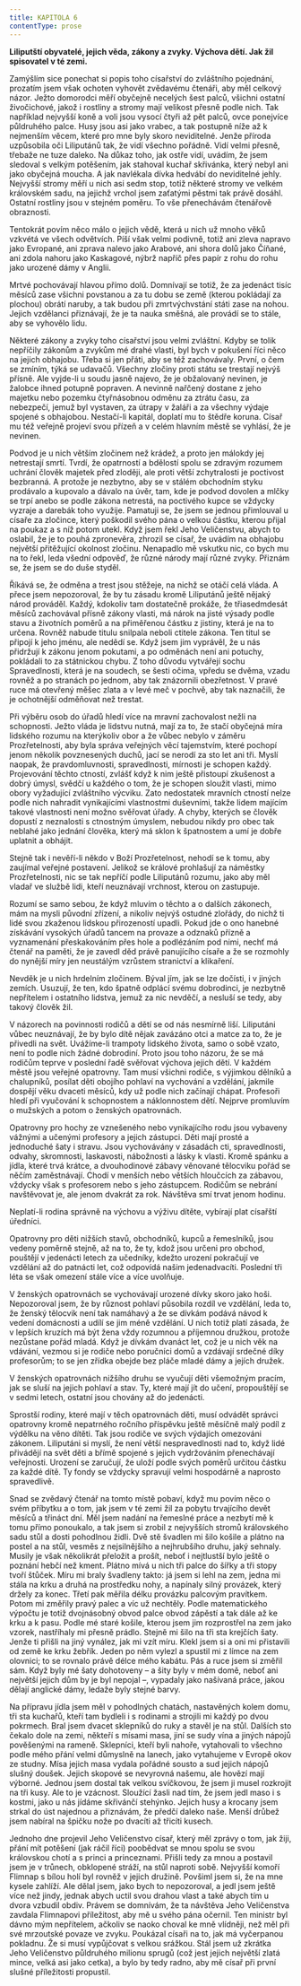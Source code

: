 ```yaml
---
title: KAPITOLA 6
contentType: prose
---
```


<section>

**Liliputští obyvatelé, jejich věda, zákony a zvyky. Výchova dětí. Jak žil spisovatel v té zemi.**

Zamýšlím sice ponechat si popis toho císařství do zvláštního pojednání, prozatím jsem však ochoten vyhovět zvědavému čtenáři, aby měl celkový názor. Ježto domorodci měří obyčejně necelých šest palců, všichni ostatní živočichové, jakož i rostliny a stromy mají velikost přesně podle nich. Tak například nejvyšší koně a voli jsou vysocí čtyři až pět palců, ovce ponejvíce půldruhého palce. Husy jsou asi jako vrabec, a tak postupně níže až k nejmenším věcem, které pro mne byly skoro neviditelné. Jenže příroda uzpůsobila oči Liliputánů tak, že vidí všechno pořádně. Vidí velmi přesně, třebaže ne tuze daleko. Na důkaz toho, jak ostře vidí, uvádím, že jsem sledoval s velkým potěšením, jak stahoval kuchař skřivánka, který nebyl ani jako obyčejná moucha. A jak navlékala dívka hedvábí do neviditelné jehly. Nejvyšší stromy měří u nich asi sedm stop, totiž některé stromy ve velkém královském sadu, na jejichž vrchol jsem zaťatými pěstmi tak právě dosáhl. Ostatní rostliny jsou v stejném poměru. To vše přenechávám čtenářově obraznosti.

Tentokrát povím něco málo o jejich vědě, která u nich už mnoho věků vzkvétá ve všech odvětvích. Píší však velmi podivně, totiž ani zleva napravo jako Evropané, ani zprava nalevo jako Arabové, ani shora dolů jako Číňané, ani zdola nahoru jako Kaskagové, nýbrž napříč přes papír z rohu do rohu jako urozené dámy v Anglii.

Mrtvé pochovávají hlavou přímo dolů. Domnívají se totiž, že za jedenáct tisíc měsíců zase všichni povstanou a za tu dobu se země (kterou pokládají za plochou) obrátí naruby, a tak budou při zmrtvýchvstání státi zase na nohou. Jejich vzdělanci přiznávají, že je ta nauka směšná, ale provádí se to stále, aby se vyhovělo lidu.

Některé zákony a zvyky toho císařství jsou velmi zvláštní. Kdyby se tolik nepříčily zákonům a zvykům mé drahé vlasti, byl bych v pokušení říci něco na jejich obhajobu. Třeba si jen přáti, aby se též zachovávaly. První, o čem se zmíním, týká se udavačů. Všechny zločiny proti státu se trestají nejvýš přísně. Ale vyjde-li u soudu jasně najevo, že je obžalovaný nevinen, je žalobce ihned potupně popraven. A nevinně nařčený dostane z jeho majetku nebo pozemku čtyřnásobnou odměnu za ztrátu času, za nebezpečí, jemuž byl vystaven, za útrapy v žaláři a za všechny výdaje spojené s obhajobou. Nestačí-li kapitál, doplatí mu to štědře koruna. Císař mu též veřejně projeví svou přízeň a v celém hlavním městě se vyhlásí, že je nevinen.

Podvod je u nich větším zločinem než krádež, a proto jen málokdy jej netrestají smrtí. Tvrdí, že opatrností a bdělostí spolu se zdravým rozumem uchrání člověk majetek před zloději, ale proti větší zchytralosti je poctivost bezbranná. A protože je nezbytno, aby se v stálém obchodním styku prodávalo a kupovalo a dávalo na úvěr, tam, kde je podvod dovolen a mlčky se trpí anebo se podle zákona netrestá, na poctivého kupce se vždycky vyzraje a darebák toho využije. Pamatuji se, že jsem se jednou přimlouval u císaře za zločince, který poškodil svého pána o velkou částku, kterou přijal na poukaz a s níž potom utekl. Když jsem řekl Jeho Veličenstvu, abych to oslabil, že je to pouhá zpronevěra, zhrozil se císař, že uvádím na obhajobu největší přitěžující okolnost zločinu. Nenapadlo mě vskutku nic, co bych mu na to řekl, leda všední odpověď, že různé národy mají různé zvyky. Přiznám se, že jsem se do duše styděl.

Říkává se, že odměna a trest jsou stěžeje, na nichž se otáčí celá vláda. A přece jsem nepozoroval, že by tu zásadu kromě Liliputánů ještě nějaký národ prováděl. Každý, kdokoliv tam dostatečně prokáže, že třiasedmdesát měsíců zachovával přísně zákony vlasti, má nárok na jisté výsady podle stavu a životních poměrů a na přiměřenou částku z jistiny, která je na to určena. Rovněž nabude titulu snilpala neboli ctitele zákona. Ten titul se připojí k jeho jménu, ale nedědí se. Když jsem jim vyprávěl, že u nás přidržují k zákonu jenom pokutami, a po odměnách není ani potuchy, pokládali to za státnickou chybu. Z toho důvodu vytvářejí sochu Spravedlnosti, která je na soudech, se šesti očima, vpředu se dvěma, vzadu rovněž a po stranách po jednom, aby tak znázornili obezřetnost. V pravé ruce má otevřený měšec zlata a v levé meč v pochvě, aby tak naznačili, že je ochotnější odměňovat než trestat.

Při výběru osob do úřadů hledí více na mravní zachovalost nežli na schopnosti. Ježto vláda je lidstvu nutná, mají za to, že stačí obyčejná míra lidského rozumu na kterýkoliv obor a že vůbec nebylo v záměru Prozřetelnosti, aby byla správa veřejných věcí tajemstvím, které pochopí jenom několik povznesených duchů, jací se nerodí za sto let ani tři. Myslí naopak, že pravdomluvnosti, spravedlnosti, mírnosti je schopen každý. Projevování těchto ctností, zvlášť když k nim ještě přistoupí zkušenost a dobrý úmysl, svědčí u každého o tom, že je schopen sloužit vlasti, mimo obory vyžadující zvláštního výcviku. Zato nedostatek mravních ctností nelze podle nich nahradit vynikajícími vlastnostmi duševními, takže lidem majícím takové vlastnosti není možno svěřovat úřady. A chyby, kterých se člověk dopustí z neznalosti s ctnostným úmyslem, nebudou nikdy pro obec tak neblahé jako jednání člověka, který má sklon k špatnostem a umí je dobře uplatnit a obhájit.

Stejně tak i nevěří-li někdo v Boží Prozřetelnost, nehodí se k tomu, aby zaujímal veřejné postavení. Jelikož se králové prohlašují za náměstky Prozřetelnosti, nic se tak nepříčí podle Liliputánů rozumu, jako aby měl vladař ve službě lidi, kteří neuznávají vrchnost, kterou on zastupuje.

Rozumí se samo sebou, že když mluvím o těchto a o dalších zákonech, mám na mysli původní zřízení, a nikoliv nejvýš ostudné zlořády, do nichž ti lidé svou zkaženou lidskou přirozeností upadli. Pokud jde o ono hanebné získávání vysokých úřadů tancem na provaze a odznaků přízně a vyznamenání přeskakováním přes hole a podlézáním pod nimi, nechť má čtenář na paměti, že je zavedl děd právě panujícího císaře a že se rozmohly do nynější míry jen neustálým vzrůstem stranictví a klikaření.

Nevděk je u nich hrdelním zločinem. Býval jím, jak se lze dočísti, i v jiných zemích. Usuzují, že ten, kdo špatně odplácí svému dobrodinci, je nezbytně nepřítelem i ostatního lidstva, jemuž za nic nevděčí, a nesluší se tedy, aby takový člověk žil.

V názorech na povinnosti rodičů a dětí se od nás nesmírně liší. Liliputáni vůbec neuznávají, že by bylo dítě nějak zavázáno otci a matce za to, že je přivedli na svět. Uvážíme-li trampoty lidského života, samo o sobě vzato, není to podle nich žádné dobrodiní. Proto jsou toho názoru, že se má rodičům teprve v poslední řadě svěřovat výchova jejich dětí. V každém městě jsou veřejné opatrovny. Tam musí všichni rodiče, s výjimkou dělníků a chalupníků, posílat děti obojího pohlaví na vychování a vzdělání, jakmile dospějí věku dvaceti měsíců, kdy už podle nich začínají chápat. Profesoři hledí při vyučování k schopnostem a náklonnostem dětí. Nejprve promluvím o mužských a potom o ženských opatrovnách.

Opatrovny pro hochy ze vznešeného nebo vynikajícího rodu jsou vybaveny vážnými a učenými profesory a jejich zástupci. Děti mají prosté a jednoduché šaty i stravu. Jsou vychovávány v zásadách cti, spravedlnosti, odvahy, skromnosti, laskavosti, nábožnosti a lásky k vlasti. Kromě spánku a jídla, které trvá krátce, a dvouhodinové zábavy věnované tělocviku pořád se něčím zaměstnávají. Chodí v menších nebo větších hloučcích za zábavou, vždycky však s profesorem nebo s jeho zástupcem. Rodičům se nebrání navštěvovat je, ale jenom dvakrát za rok. Návštěva smí trvat jenom hodinu.

Neplatí-li rodina správně na výchovu a výživu dítěte, vybírají plat císařští úředníci.

Opatrovny pro děti nižších stavů, obchodníků, kupců a řemeslníků, jsou vedeny poměrně stejně, až na to, že ty, kdož jsou určeni pro obchod, pouštějí v jedenácti letech za učedníky, kdežto urození pokračují ve vzdělání až do patnácti let, což odpovídá našim jedenadvacíti. Poslední tři léta se však omezení stále více a více uvolňuje.

V ženských opatrovnách se vychovávají urozené dívky skoro jako hoši. Nepozoroval jsem, že by různost pohlaví působila rozdíl ve vzdělání, leda to, že ženský tělocvik není tak namáhavý a že se dívkám podává návod k vedení domácnosti a udílí se jim méně vzdělání. U nich totiž platí zásada, že v lepších kruzích má být žena vždy rozumnou a příjemnou družkou, protože nezůstane pořád mladá. Když je dívkám dvanáct let, což je u nich věk na vdávání, vezmou si je rodiče nebo poručníci domů a vzdávají srdečné díky profesorům; to se jen zřídka obejde bez pláče mladé dámy a jejích družek.

V ženských opatrovnách nižšího druhu se vyučují děti všemožným pracím, jak se sluší na jejich pohlaví a stav. Ty, které mají jít do učení, propouštějí se v sedmi letech, ostatní jsou chovány až do jedenácti.

Sprostší rodiny, které mají v těch opatrovnách děti, musí odvádět správci opatrovny kromě nepatrného ročního příspěvku ještě měsíčně malý podíl z výdělku na věno dítěti. Tak jsou rodiče ve svých výdajích omezováni zákonem. Liliputáni si myslí, že není větší nespravedlnosti nad to, když lidé přivádějí na svět děti a břímě spojené s jejich vydržováním přenechávají veřejnosti. Urození se zaručují, že uloží podle svých poměrů určitou částku za každé dítě. Ty fondy se vždycky spravují velmi hospodárně a naprosto spravedlivě.

Snad se zvědavý čtenář na tomto místě pobaví, když mu povím něco o svém příbytku a o tom, jak jsem v té zemi žil za pobytu trvajícího devět měsíců a třináct dní. Měl jsem nadání na řemeslné práce a nezbytí mě k tomu přímo ponoukalo, a tak jsem si zrobil z nejvyšších stromů královského sadu stůl a dosti pohodlnou židli. Dvě stě švadlen mi šilo košile a plátno na postel a na stůl, vesměs z nejsilnějšího a nejhrubšího druhu, jaký sehnaly. Musily je však několikrát přeložit a prošít, neboť i nejtlustší bylo ještě o poznání hebčí než kment. Plátno mívá u nich tři palce do šířky a tři stopy tvoří štůček. Míru mi braly švadleny takto: já jsem si lehl na zem, jedna mi stála na krku a druhá na prostředku nohy, a napínaly silný provázek, který držely za konec. Třetí pak měřila délku provázku palcovým pravítkem. Potom mi změřily pravý palec a víc už nechtěly. Podle matematického výpočtu je totiž dvojnásobný obvod palce obvod zápěstí a tak dále až ke krku a k pasu. Podle mé staré košile, kterou jsem jim rozprostřel na zem jako vzorek, nastříhaly mi přesně prádlo. Stejně mi šilo na tři sta krejčích šaty. Jenže ti přišli na jiný vynález, jak mi vzít míru. Klekl jsem si a oni mi přistavili od země ke krku žebřík. Jeden po něm vylezl a spustil mi z límce na zem olovnici; to se rovnalo právě délce mého kabátu. Pás a ruce jsem si změřil sám. Když byly mé šaty dohotoveny – a šity byly v mém domě, neboť ani největší jejich dům by je byl nepojal –, vypadaly jako našívaná práce, jakou dělají anglické dámy, ledaže byly stejné barvy.

Na přípravu jídla jsem měl v pohodlných chatách, nastavěných kolem domu, tři sta kuchařů, kteří tam bydleli i s rodinami a strojili mi každý po dvou pokrmech. Bral jsem dvacet sklepníků do ruky a stavěl je na stůl. Dalších sto čekalo dole na zemi, někteří s mísami masa, jiní se sudy vína a jiných nápojů pověšenými na rameně. Sklepníci, kteří byli nahoře, vytahovali to všechno podle mého přání velmi důmyslně na lanech, jako vytahujeme v Evropě okov ze studny. Mísa jejich masa vydala pořádné sousto a sud jejich nápojů slušný doušek. Jejich skopové se nevyrovná našemu, ale hovězí mají výborné. Jednou jsem dostal tak velkou svíčkovou, že jsem ji musel rozkrojit na tři kusy. Ale to je vzácnost. Sloužící žasli nad tím, že jsem jedl maso i s kostmi, jako u nás jídáme skřivánčí stehýnko. Jejich husy a krocany jsem strkal do úst najednou a přiznávám, že předčí daleko naše. Menší drůbež jsem nabíral na špičku nože po dvacíti až třicíti kusech.

Jednoho dne projevil Jeho Veličenstvo císař, který měl zprávy o tom, jak žiji, přání mít potěšení (jak ráčil říci) poobědvat se mnou spolu se svou královskou chotí a s princi a princeznami. Přišli tedy za mnou a postavil jsem je v trůnech, obklopené stráží, na stůl naproti sobě. Nejvyšší komoří Flimnap s bílou holí byl rovněž v jejich družině. Povšiml jsem si, že na mne kysele zahlíží. Ale dělal jsem, jako bych to nepozoroval, a jedl jsem ještě více než jindy, jednak abych uctil svou drahou vlast a také abych tím u dvora vzbudil obdiv. Právem se domnívám, že ta návštěva Jeho Veličenstva zavdala Flimnapovi příležitost, aby mě u svého pána očernil. Ten ministr byl dávno mým nepřítelem, ačkoliv se naoko choval ke mně vlídněji, než měl při své mrzoutské povaze ve zvyku. Poukázal císaři na to, jak má vyčerpanou pokladnu. Že si musí vypůjčovat s velkou srážkou. Stál jsem už zkrátka Jeho Veličenstvo půldruhého milionu sprugů (což jest jejich největší zlatá mince, velká asi jako cetka), a bylo by tedy radno, aby mě císař při první slušné příležitosti propustil.

</section>

[^1]: Dutá míra (něco přes litr) užívaná v některých zemích. _Pozn. red._

[^2]: Lep organického původu, klih (zastarale). _Pozn. red._

[^3]: Epaminondas (418–362 př. n. l.), thébský státník a generál, který přetvořil Théby v jeden z nejvýznamnějších městských států v antickém Řecku. _Pozn. red._

[^4]: Otrok. _Pozn. red._

[^5]: Barevné dřevo kreveně obecné z čeledi bobovitých, stromu rozšířeného ve Střední Americe a jižní Africe. Dřevo je z vnějšku modročerné, uvnitř červenohnědé. _Pozn. red._

[^6]: Bělouš s okrouhlými tmavými barvami. _Pozn. red._

[^7]: Agitování, přesvědčování někoho za odměnu. _Pozn. red._

[^8]: Kůň, v jehož srsti převládá bílá barva. _Pozn. red._

[^9]: Bezdůvodné nařčení, pomluva. _Pozn. red._
